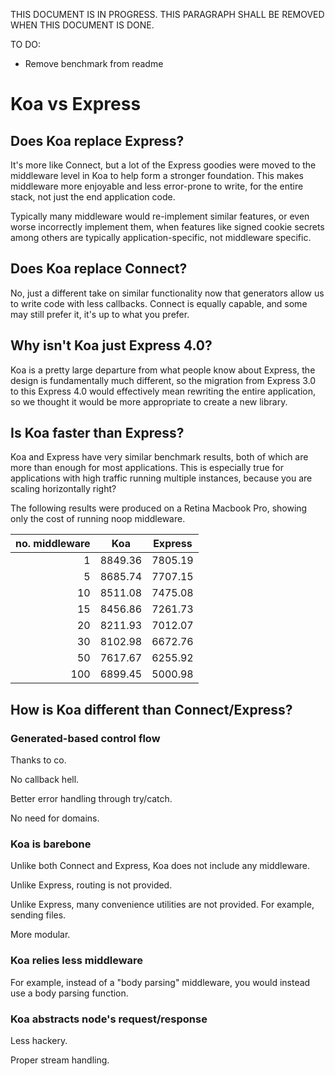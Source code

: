 THIS DOCUMENT IS IN PROGRESS. THIS PARAGRAPH SHALL BE REMOVED WHEN THIS DOCUMENT IS DONE.

TO DO:

- Remove benchmark from readme

# Koa vs Express

## Does Koa replace Express?

  It's more like Connect, but a lot of the Express goodies
  were moved to the middleware level in Koa to help form
  a stronger foundation. This makes middleware more enjoyable
  and less error-prone to write, for the entire stack, not
  just the end application code.

  Typically many middleware would
  re-implement similar features, or even worse incorrectly implement them,
  when features like signed cookie secrets among others are typically application-specific,
  not middleware specific.

## Does Koa replace Connect?

  No, just a different take on similar functionality
  now that generators allow us to write code with less
  callbacks. Connect is equally capable, and some may still prefer it,
  it's up to what you prefer.

## Why isn't Koa just Express 4.0?

  Koa is a pretty large departure from what people know about Express,
  the design is fundamentally much different, so the migration from
  Express 3.0 to this Express 4.0 would effectively mean rewriting
  the entire application, so we thought it would be more appropriate
  to create a new library.

## Is Koa faster than Express?

Koa and Express have very similar benchmark results, both of which are more than enough for most applications. This is especially true for applications with high traffic running multiple instances, because you are scaling horizontally right?

The following results were produced on a Retina Macbook Pro, showing only the cost of running noop middleware.

| no. middleware | Koa     | Express |
| --------------:| ------- | ------- |
|              1 | 8849.36 | 7805.19 |
|              5 | 8685.74 | 7707.15 |
|             10 | 8511.08 | 7475.08 |
|             15 | 8456.86 | 7261.73 |
|             20 | 8211.93 | 7012.07 |
|             30 | 8102.98 | 6672.76 |
|             50 | 7617.67 | 6255.92 |
|            100 | 6899.45 | 5000.98 |

## How is Koa different than Connect/Express?

### Generated-based control flow

  Thanks to co.

  No callback hell.

  Better error handling through try/catch.

  No need for domains.

### Koa is barebone

  Unlike both Connect and Express, Koa does not include any middleware.

  Unlike Express, routing is not provided.

  Unlike Express, many convenience utilities are not provided. For example, sending files.

  More modular.

### Koa relies less middleware

  For example, instead of a "body parsing" middleware, you would instead use a body parsing function.

### Koa abstracts node's request/response

  Less hackery.

  Proper stream handling.
